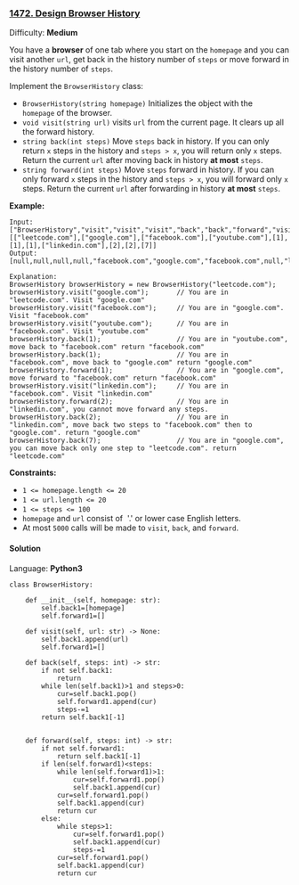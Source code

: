 ### [1472\. Design Browser History](https://leetcode.com/problems/design-browser-history/)

Difficulty: **Medium**


You have a **browser** of one tab where you start on the `homepage` and you can visit another `url`, get back in the history number of `steps` or move forward in the history number of `steps`.

Implement the `BrowserHistory` class:

*   `BrowserHistory(string homepage)` Initializes the object with the `homepage` of the browser.
*   `void visit(string url)` visits `url` from the current page. It clears up all the forward history.
*   `string back(int steps)` Move `steps` back in history. If you can only return `x` steps in the history and `steps > x`, you will return only `x` steps. Return the current `url` after moving back in history **at most** `steps`.
*   `string forward(int steps)` Move `steps` forward in history. If you can only forward `x` steps in the history and `steps > x`, you will forward only `x` steps. Return the current `url` after forwarding in history **at most** `steps`.

**Example:**

```
Input:
["BrowserHistory","visit","visit","visit","back","back","forward","visit","forward","back","back"]
[["leetcode.com"],["google.com"],["facebook.com"],["youtube.com"],[1],[1],[1],["linkedin.com"],[2],[2],[7]]
Output:
[null,null,null,null,"facebook.com","google.com","facebook.com",null,"linkedin.com","google.com","leetcode.com"]

Explanation:
BrowserHistory browserHistory = new BrowserHistory("leetcode.com");
browserHistory.visit("google.com");       // You are in "leetcode.com". Visit "google.com"
browserHistory.visit("facebook.com");     // You are in "google.com". Visit "facebook.com"
browserHistory.visit("youtube.com");      // You are in "facebook.com". Visit "youtube.com"
browserHistory.back(1);                   // You are in "youtube.com", move back to "facebook.com" return "facebook.com"
browserHistory.back(1);                   // You are in "facebook.com", move back to "google.com" return "google.com"
browserHistory.forward(1);                // You are in "google.com", move forward to "facebook.com" return "facebook.com"
browserHistory.visit("linkedin.com");     // You are in "facebook.com". Visit "linkedin.com"
browserHistory.forward(2);                // You are in "linkedin.com", you cannot move forward any steps.
browserHistory.back(2);                   // You are in "linkedin.com", move back two steps to "facebook.com" then to "google.com". return "google.com"
browserHistory.back(7);                   // You are in "google.com", you can move back only one step to "leetcode.com". return "leetcode.com"
```

**Constraints:**

*   `1 <= homepage.length <= 20`
*   `1 <= url.length <= 20`
*   `1 <= steps <= 100`
*   `homepage` and `url` consist of  '.' or lower case English letters.
*   At most `5000` calls will be made to `visit`, `back`, and `forward`.


#### Solution

Language: **Python3**

```python3
class BrowserHistory:

    def __init__(self, homepage: str):
        self.back1=[homepage]
        self.forward1=[]

    def visit(self, url: str) -> None:
        self.back1.append(url)
        self.forward1=[]

    def back(self, steps: int) -> str:
        if not self.back1:
            return 
        while len(self.back1)>1 and steps>0:
            cur=self.back1.pop()
            self.forward1.append(cur)
            steps-=1
        return self.back1[-1]
        
        
    def forward(self, steps: int) -> str:
        if not self.forward1:
            return self.back1[-1]
        if len(self.forward1)<steps:
            while len(self.forward1)>1:
                cur=self.forward1.pop()
                self.back1.append(cur)
            cur=self.forward1.pop()
            self.back1.append(cur)
            return cur
        else:
            while steps>1:
                cur=self.forward1.pop()
                self.back1.append(cur)
                steps-=1
            cur=self.forward1.pop()
            self.back1.append(cur)
            return cur
       
```
